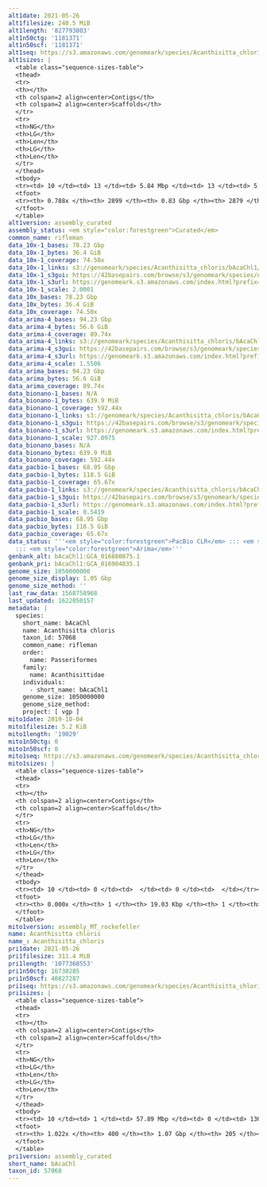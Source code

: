 ```yaml
---
alt1date: 2021-05-26
alt1filesize: 240.5 MiB
alt1length: '827793803'
alt1n50ctg: '1181371'
alt1n50scf: '1181371'
alt1seq: https://s3.amazonaws.com/genomeark/species/Acanthisitta_chloris/bAcaChl1/assembly_curated/bAcaChl1.alt.cur.20210526.fasta.gz
alt1sizes: |
  <table class="sequence-sizes-table">
  <thead>
  <tr>
  <th></th>
  <th colspan=2 align=center>Contigs</th>
  <th colspan=2 align=center>Scaffolds</th>
  </tr>
  <tr>
  <th>NG</th>
  <th>LG</th>
  <th>Len</th>
  <th>LG</th>
  <th>Len</th>
  </tr>
  </thead>
  <tbody>
  <tr><td> 10 </td><td> 13 </td><td> 5.84 Mbp </td><td> 13 </td><td> 5.84 Mbp </td></tr><tr><td> 20 </td><td> 37 </td><td> 3.67 Mbp </td><td> 37 </td><td> 3.67 Mbp </td></tr><tr><td> 30 </td><td> 74 </td><td> 2.37 Mbp </td><td> 74 </td><td> 2.37 Mbp </td></tr><tr><td> 40 </td><td> 126 </td><td> 1.72 Mbp </td><td> 126 </td><td> 1.72 Mbp </td></tr><tr style="background-color:#cccccc;"><td> 50 </td><td> 200 </td><td> 1.18 Mbp </td><td> 200 </td><td> 1.18 Mbp </td></tr><tr><td> 60 </td><td> 314 </td><td> 0.66 Mbp </td><td> 314 </td><td> 0.66 Mbp </td></tr><tr><td> 70 </td><td> 746 </td><td> 91.73 Kbp </td><td> 746 </td><td> 92.01 Kbp </td></tr><tr><td> 80 </td><td> 0 </td><td>  </td><td> 0 </td><td>  </td></tr><tr><td> 90 </td><td> 0 </td><td>  </td><td> 0 </td><td>  </td></tr><tr><td> 100 </td><td> 0 </td><td>  </td><td> 0 </td><td>  </td></tr></tbody>
  <tfoot>
  <tr><th> 0.788x </th><th> 2899 </th><th> 0.83 Gbp </th><th> 2879 </th><th> 0.83 Gbp </th></tr>
  </tfoot>
  </table>
alt1version: assembly_curated
assembly_status: <em style="color:forestgreen">Curated</em>
common_name: rifleman
data_10x-1_bases: 78.23 Gbp
data_10x-1_bytes: 36.4 GiB
data_10x-1_coverage: 74.50x
data_10x-1_links: s3://genomeark/species/Acanthisitta_chloris/bAcaChl1/genomic_data/10x/<br>
data_10x-1_s3gui: https://42basepairs.com/browse/s3/genomeark/species/Acanthisitta_chloris/bAcaChl1/genomic_data/10x/
data_10x-1_s3url: https://genomeark.s3.amazonaws.com/index.html?prefix=species/Acanthisitta_chloris/bAcaChl1/genomic_data/10x/
data_10x-1_scale: 2.0001
data_10x_bases: 78.23 Gbp
data_10x_bytes: 36.4 GiB
data_10x_coverage: 74.50x
data_arima-4_bases: 94.23 Gbp
data_arima-4_bytes: 56.6 GiB
data_arima-4_coverage: 89.74x
data_arima-4_links: s3://genomeark/species/Acanthisitta_chloris/bAcaChl4/genomic_data/arima/<br>
data_arima-4_s3gui: https://42basepairs.com/browse/s3/genomeark/species/Acanthisitta_chloris/bAcaChl4/genomic_data/arima/
data_arima-4_s3url: https://genomeark.s3.amazonaws.com/index.html?prefix=species/Acanthisitta_chloris/bAcaChl4/genomic_data/arima/
data_arima-4_scale: 1.5506
data_arima_bases: 94.23 Gbp
data_arima_bytes: 56.6 GiB
data_arima_coverage: 89.74x
data_bionano-1_bases: N/A
data_bionano-1_bytes: 639.9 MiB
data_bionano-1_coverage: 592.44x
data_bionano-1_links: s3://genomeark/species/Acanthisitta_chloris/bAcaChl1/genomic_data/bionano/<br>
data_bionano-1_s3gui: https://42basepairs.com/browse/s3/genomeark/species/Acanthisitta_chloris/bAcaChl1/genomic_data/bionano/
data_bionano-1_s3url: https://genomeark.s3.amazonaws.com/index.html?prefix=species/Acanthisitta_chloris/bAcaChl1/genomic_data/bionano/
data_bionano-1_scale: 927.0975
data_bionano_bases: N/A
data_bionano_bytes: 639.9 MiB
data_bionano_coverage: 592.44x
data_pacbio-1_bases: 68.95 Gbp
data_pacbio-1_bytes: 118.5 GiB
data_pacbio-1_coverage: 65.67x
data_pacbio-1_links: s3://genomeark/species/Acanthisitta_chloris/bAcaChl1/genomic_data/pacbio/<br>
data_pacbio-1_s3gui: https://42basepairs.com/browse/s3/genomeark/species/Acanthisitta_chloris/bAcaChl1/genomic_data/pacbio/
data_pacbio-1_s3url: https://genomeark.s3.amazonaws.com/index.html?prefix=species/Acanthisitta_chloris/bAcaChl1/genomic_data/pacbio/
data_pacbio-1_scale: 0.5419
data_pacbio_bases: 68.95 Gbp
data_pacbio_bytes: 118.5 GiB
data_pacbio_coverage: 65.67x
data_status: '''<em style="color:forestgreen">PacBio CLR</em> ::: <em style="color:forestgreen">10x</em>
  ::: <em style="color:forestgreen">Arima</em>'''
genbank_alt: bAcaChl1:GCA_016880875.1
genbank_pri: bAcaChl1:GCA_016904835.1
genome_size: 1050000000
genome_size_display: 1.05 Gbp
genome_size_method: ''
last_raw_data: 1568758968
last_updated: 1622050157
metadata: |
  species:
    short_name: bAcaChl
    name: Acanthisitta chloris
    taxon_id: 57068
    common_name: rifleman
    order:
      name: Passeriformes
    family:
      name: Acanthisittidae
    individuals:
      - short_name: bAcaChl1
    genome_size: 1050000000
    genome_size_method:
    project: [ vgp ]
mito1date: 2019-10-04
mito1filesize: 5.2 KiB
mito1length: '19029'
mito1n50ctg: 0
mito1n50scf: 0
mito1seq: https://s3.amazonaws.com/genomeark/species/Acanthisitta_chloris/bAcaChl1/assembly_MT_rockefeller/bAcaChl1.MT.20191004.fasta.gz
mito1sizes: |
  <table class="sequence-sizes-table">
  <thead>
  <tr>
  <th></th>
  <th colspan=2 align=center>Contigs</th>
  <th colspan=2 align=center>Scaffolds</th>
  </tr>
  <tr>
  <th>NG</th>
  <th>LG</th>
  <th>Len</th>
  <th>LG</th>
  <th>Len</th>
  </tr>
  </thead>
  <tbody>
  <tr><td> 10 </td><td> 0 </td><td>  </td><td> 0 </td><td>  </td></tr><tr><td> 20 </td><td> 0 </td><td>  </td><td> 0 </td><td>  </td></tr><tr><td> 30 </td><td> 0 </td><td>  </td><td> 0 </td><td>  </td></tr><tr><td> 40 </td><td> 0 </td><td>  </td><td> 0 </td><td>  </td></tr><tr style="background-color:#cccccc;"><td> 50 </td><td> 0 </td><td style="background-color:#ff8888;">  </td><td> 0 </td><td style="background-color:#ff8888;">  </td></tr><tr><td> 60 </td><td> 0 </td><td>  </td><td> 0 </td><td>  </td></tr><tr><td> 70 </td><td> 0 </td><td>  </td><td> 0 </td><td>  </td></tr><tr><td> 80 </td><td> 0 </td><td>  </td><td> 0 </td><td>  </td></tr><tr><td> 90 </td><td> 0 </td><td>  </td><td> 0 </td><td>  </td></tr><tr><td> 100 </td><td> 0 </td><td>  </td><td> 0 </td><td>  </td></tr></tbody>
  <tfoot>
  <tr><th> 0.000x </th><th> 1 </th><th> 19.03 Kbp </th><th> 1 </th><th> 19.03 Kbp </th></tr>
  </tfoot>
  </table>
mito1version: assembly_MT_rockefeller
name: Acanthisitta chloris
name_: Acanthisitta_chloris
pri1date: 2021-05-26
pri1filesize: 311.4 MiB
pri1length: '1077368553'
pri1n50ctg: 16730285
pri1n50scf: 40827287
pri1seq: https://s3.amazonaws.com/genomeark/species/Acanthisitta_chloris/bAcaChl1/assembly_curated/bAcaChl1.pri.cur.20210526.fasta.gz
pri1sizes: |
  <table class="sequence-sizes-table">
  <thead>
  <tr>
  <th></th>
  <th colspan=2 align=center>Contigs</th>
  <th colspan=2 align=center>Scaffolds</th>
  </tr>
  <tr>
  <th>NG</th>
  <th>LG</th>
  <th>Len</th>
  <th>LG</th>
  <th>Len</th>
  </tr>
  </thead>
  <tbody>
  <tr><td> 10 </td><td> 1 </td><td> 57.89 Mbp </td><td> 0 </td><td> 136.57 Mbp </td></tr><tr><td> 20 </td><td> 3 </td><td> 40.40 Mbp </td><td> 1 </td><td> 96.25 Mbp </td></tr><tr><td> 30 </td><td> 6 </td><td> 36.90 Mbp </td><td> 3 </td><td> 62.81 Mbp </td></tr><tr><td> 40 </td><td> 10 </td><td> 24.09 Mbp </td><td> 4 </td><td> 51.96 Mbp </td></tr><tr style="background-color:#cccccc;"><td> 50 </td><td> 15 </td><td style="background-color:#88ff88;"> 16.73 Mbp </td><td> 7 </td><td style="background-color:#88ff88;"> 40.83 Mbp </td></tr><tr><td> 60 </td><td> 22 </td><td> 13.37 Mbp </td><td> 9 </td><td> 34.43 Mbp </td></tr><tr><td> 70 </td><td> 31 </td><td> 9.52 Mbp </td><td> 13 </td><td> 24.09 Mbp </td></tr><tr><td> 80 </td><td> 44 </td><td> 5.94 Mbp </td><td> 18 </td><td> 20.30 Mbp </td></tr><tr><td> 90 </td><td> 68 </td><td> 2.84 Mbp </td><td> 24 </td><td> 15.24 Mbp </td></tr><tr><td> 100 </td><td> 141 </td><td> 469.88 Kbp </td><td> 35 </td><td> 5.17 Mbp </td></tr></tbody>
  <tfoot>
  <tr><th> 1.022x </th><th> 400 </th><th> 1.07 Gbp </th><th> 205 </th><th> 1.08 Gbp </th></tr>
  </tfoot>
  </table>
pri1version: assembly_curated
short_name: bAcaChl
taxon_id: 57068
---
```

